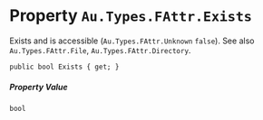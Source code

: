 # Property `Au.Types.FAttr.Exists`

Exists and is accessible (`Au.Types.FAttr.Unknown` `false`). See also `Au.Types.FAttr.File`, `Au.Types.FAttr.Directory`.

```
public bool Exists { get; }
```

##### Property Value

`bool`